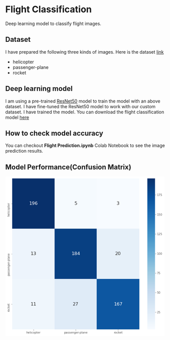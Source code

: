 # Flight Classification
Deep learning model to classify flight images.

## Dataset

I have prepared the following three kinds of images. Here is the dataset [link](https://drive.google.com/drive/folders/1nxuB7sUnUIaj8keUQfPeEy-HCUqziwUR?usp=sharing)

* helicopter
* passenger-plane
* rocket

## Deep learning model

I am using a pre-trained [ResNet50](https://github.com/fchollet/deep-learning-models/blob/master/resnet50.py) model to train the model with an above dataset. I have fine-tuned the ResNet50 model to work with our custom dataset. I have trained the model. You can download the flight classification model [here](https://drive.google.com/drive/folders/1nwh_nsuDCW-bA7k9zR2tiuh8LXwTCcNf?usp=sharing)

## How to check model accuracy

You can checkout **Flight Prediction.ipynb** Colab Notebook to see the image prediction results.

## Model Performance(Confusion Matrix)

<img src="./confusion_matrix.png" width="500" height="500">
